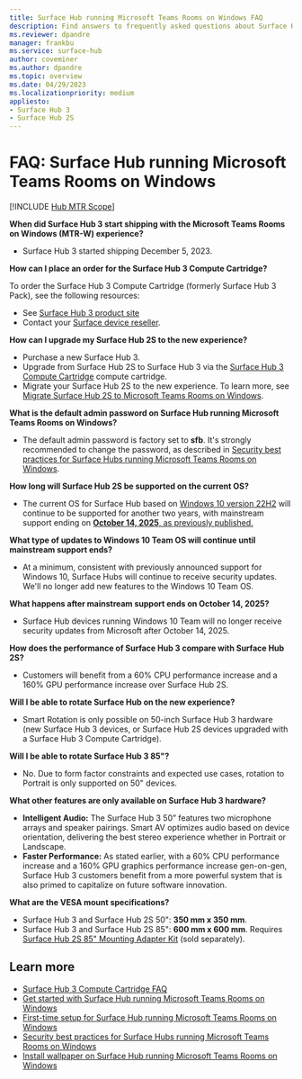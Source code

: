 ```yaml
---
title: Surface Hub running Microsoft Teams Rooms on Windows FAQ
description: Find answers to frequently asked questions about Surface Hub devices running Microsoft Teams Rooms on Windows, including details on upgrades, support timelines, performance improvements, and exclusive features of Surface Hub 3.
ms.reviewer: dpandre
manager: frankbu
ms.service: surface-hub
author: coveminer
ms.author: dpandre
ms.topic: overview
ms.date: 04/29/2023
ms.localizationpriority: medium
appliesto:
- Surface Hub 3
- Surface Hub 2S
---
```


# FAQ: Surface Hub running Microsoft Teams Rooms on Windows

[!INCLUDE [Hub MTR Scope](includes/hub-mtr-scope.md)]

**When did Surface Hub 3 start shipping with the Microsoft Teams Rooms on Windows (MTR-W) experience?**

- Surface Hub 3 started shipping December 5, 2023.

**How can I place an order for the Surface Hub 3 Compute Cartridge?**

To order the Surface Hub 3 Compute Cartridge (formerly Surface Hub 3 Pack), see the following resources:

- See [Surface Hub 3 product site](https://www.microsoft.com/surface/business/surface-hub-3)
- Contact your [Surface device reseller](https://www.microsoft.com/surface/business/where-to-buy-microsoft-surface#DEVICESRESELLERS).

**How can I upgrade my Surface Hub 2S to the new experience?**

- Purchase a new Surface Hub 3.
- Upgrade from Surface Hub 2S to Surface Hub 3 via the [Surface Hub 3 Compute Cartridge](install-manage-surface-hub-3-compute-cartridge.md) compute cartridge.
- Migrate your Surface Hub 2S to the new experience. To learn more, see [Migrate Surface Hub 2S to Microsoft Teams Rooms on Windows](surface-hub-2s-migrate-to-mtr-w.md).

**What is the default admin password on Surface Hub running Microsoft Teams Rooms on Windows?**

- The default admin password is factory set to **sfb**. It's strongly recommended to change the password, as described in [Security best practices for Surface Hubs running Microsoft Teams Rooms on Windows](surface-hub-3-security.md).

**How long will Surface Hub 2S be supported on the current OS?**

- The current OS for Surface Hub based on [Windows 10 version 22H2](/windows/release-health/release-information) will continue to be supported for another two years, with mainstream support ending on [**October 14, 2025**, as previously published.](/lifecycle/products/windows-10-team-surface-hub)

**What type of updates to Windows 10 Team OS will continue until mainstream support ends?**

- At a minimum, consistent with previously announced support for Windows 10, Surface Hubs will continue to receive security updates. We'll no longer add new features to the Windows 10 Team OS.

**What happens after mainstream support ends on October 14, 2025?**

- Surface Hub devices running Windows 10 Team will no longer receive security updates from Microsoft after October 14, 2025.

**How does the performance of Surface Hub 3 compare with Surface Hub 2S?**

- Customers will benefit from a 60% CPU performance increase and a 160% GPU performance increase over Surface Hub 2S.

**Will I be able to rotate Surface Hub on the new experience?**

- Smart Rotation is only possible on 50-inch Surface Hub 3 hardware (new Surface Hub 3 devices, or Surface Hub 2S devices upgraded with a Surface Hub 3 Compute Cartridge).

**Will I be able to rotate Surface Hub 3 85"?**

- No. Due to form factor constraints and expected use cases, rotation to Portrait is only supported on 50" devices.

**What other features are only available on Surface Hub 3 hardware?**

- **Intelligent Audio:** The Surface Hub 3 50” features two microphone arrays and speaker pairings. Smart AV optimizes audio based on device orientation, delivering the best stereo experience whether in Portrait or Landscape.
- **Faster Performance:** As stated earlier, with a 60% CPU performance increase and a 160% GPU graphics performance increase gen-on-gen, Surface Hub 3 customers benefit from a more powerful system that is also primed to capitalize on future software innovation.

**What are the VESA mount specifications?**

- Surface Hub 3 and Surface Hub 2S 50": **350 mm x 350 mm**.
- Surface Hub 3 and Surface Hub 2S 85": **600 mm x 600 mm**. Requires [Surface Hub 2S 85" Mounting Adapter Kit](https://www.salamandercommercial.com/product/surface-hub-2s-85-mounting-adapter-kit/) (sold separately).

## Learn more

- [Surface Hub 3 Compute Cartridge FAQ](surface-hub-3-pack-faq.md)
- [Get started with Surface Hub running Microsoft Teams Rooms on Windows](surface-hub-3-get-started.md)
- [First-time setup for Surface Hub running Microsoft Teams Rooms on Windows](first-run-program-surface-hub-3.md)
- [Security best practices for Surface Hubs running Microsoft Teams Rooms on Windows](surface-hub-3-security.md)
- [Install wallpaper on Surface Hub running Microsoft Teams Rooms on Windows](install-wallpaper-surface-hub.md)
